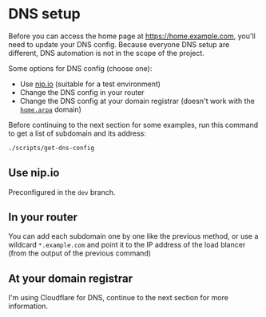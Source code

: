 # DNS setup

Before you can access the home page at <https://home.example.com>, you'll need to update your DNS config.
Because everyone DNS setup are different, DNS automation is not in the scope of the project.

Some options for DNS config (choose one):

- Use [nip.io](https://nip.io) (suitable for a test environment)
- Change the DNS config in your router
- Change the DNS config at your domain registrar (doesn't work with the [`home.arpa`](https://datatracker.ietf.org/doc/html/rfc8375) domain)

Before continuing to the next section for some examples, run this command to get a list of subdomain and its address:

```sh
./scripts/get-dns-config
```

## Use nip.io

Preconfigured in the `dev` branch.

## In your router

You can add each subdomain one by one like the previous method, or use a wildcard `*.example.com` and point it to the IP address of the load blancer (from the output of the previous command)

## At your domain registrar

I'm using Cloudflare for DNS, continue to the next section for more information.
